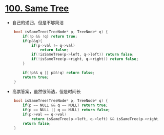 # [100. Same Tree](https://leetcode.com/problems/same-tree/#/solutions)
* 自己的递归，但是不够简洁

```C++
    bool isSameTree(TreeNode* p, TreeNode* q) {
        if(!p && !q) return true;
        if(p&&q){
            if(p->val != q->val)
                return false;
            if(!isSameTree(p->left, q->left)) return false;
            if(!isSameTree(p->right, q->right)) return false;
        }
        
        if(!p&& q || p&&!q) return false;
        return true;
    }
```

* 高票答案，虽然很简洁，但是时间长

```C++
    bool isSameTree(TreeNode* p, TreeNode* q) {
        if(p == NULL && q == NULL) return true;
        if(p == NULL || q == NULL) return false;
        if(p->val == q->val)
            return isSameTree(p->left, q->left) && isSameTree(p->right, q->right);
        return false;
    }
```

